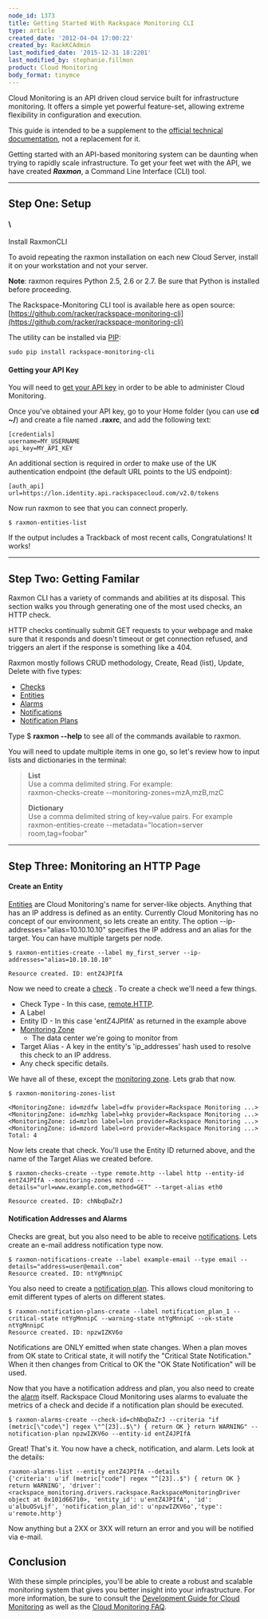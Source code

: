 ```yaml
---
node_id: 1373
title: Getting Started With Rackspace Monitoring CLI
type: article
created_date: '2012-04-04 17:00:22'
created_by: RackKCAdmin
last_modified_date: '2015-12-31 18:2201'
last_modified_by: stephanie.fillmon
product: Cloud Monitoring
body_format: tinymce
---
```


Cloud Monitoring is an API driven cloud service built for infrastructure
monitoring.  It offers a simple yet powerful feature-set, allowing
extreme flexibility in configuration and execution.  

This guide is intended to be a supplement to the [official technical
documentation](https://developer.rackspace.com/docs/cloud-monitoring/v1/developer-guide/),
not a replacement for it. 

Getting started with an API-based monitoring system can be daunting when
trying to rapidly scale infrastructure. To get your feet wet with the
API, we have created ***Raxmon***, a Command Line Interface (CLI) tool.

* * * * *

Step One: Setup 
----------------

#### \
 Install RaxmonCLI

To avoid repeating the raxmon installation on each new Cloud Server,
install it on your workstation and not your server.

**Note**: raxmon requires Python 2.5, 2.6 or 2.7. Be sure that Python is
installed before proceeding.

The Rackspace-Monitoring CLI tool is available here as open source:
[https://github.com/racker/rackspace-monitoring-cli](https://github.com/racker/rackspace-monitoring-cli)

The utility can be installed via
[PIP](http://www.pip-installer.org/en/latest/installing.html):

    sudo pip install rackspace-monitoring-cli

#### Getting your API Key

You will need to [get your API
key](http://www.rackspace.com/knowledge_center/article/view-and-reset-your-api-key)
in order to be able to administer Cloud Monitoring.

Once you've obtained your API key, go to your Home folder (you can use
**cd \~/**) and create a file named **.raxrc**, and add the following
text: 

    [credentials]
    username=MY_USERNAME
    api_key=MY_API_KEY

An additional section is required in order to make use of the UK
authentication endpoint (the default URL points to the US endpoint): 

    [auth_api]
    url=https://lon.identity.api.rackspacecloud.com/v2.0/tokens

Now run raxmon to see that you can connect properly.

    $ raxmon-entities-list

If the output includes a Trackback of most recent calls,
Congratulations! It works!

* * * * *

Step Two: Getting Familar
-------------------------

Raxmon CLI has a variety of commands and abilities at its disposal. This
section walks you through generating one of the most used checks, an
HTTP check.

HTTP checks continually submit GET requests to your webpage and make
sure that it responds and doesn't timeout or get connection refused, and
triggers an alert if the response is something like a 404.

Raxmon mostly follows CRUD methodology, Create, Read (list), Update,
Delete with five types:

-   [Checks](http://docs.rackspace.com/cm/api/v1.0/cm-devguide/content/service-checks.html)
-   [Entities](http://docs.rackspace.com/cm/api/v1.0/cm-devguide/content/service-entities.html)
-   [Alarms](http://docs.rackspace.com/cm/api/v1.0/cm-devguide/content/service-alarms.html)
-   [Notifications](http://docs.rackspace.com/cm/api/v1.0/cm-devguide/content/service-notifications.html)
-   [Notification
    Plans](http://docs.rackspace.com/cm/api/v1.0/cm-devguide/content/service-notification-plans.html)

Type \$ **raxmon --help** to see all of the commands available to
raxmon.

You will need to update multiple items in one go, so let's review how to
input lists and dictionaries in the terminal:

> **List**\
>  Use a comma delimited string. For example:\
>  raxmon-checks-create --monitoring-zones=mzA,mzB,mzC
>
> **Dictionary**\
>  Use a comma delimited string of key=value pairs. For example\
>  raxmon-entities-create --metadata="location=server room,tag=foobar"

* * * * *

Step Three: Monitoring an HTTP Page 
------------------------------------

#### Create an Entity

[Entities](http://docs.rackspace.com/cm/api/v1.0/cm-devguide/content/service-entities.html)
are Cloud Monitoring's name for server-like objects. Anything that has
an IP address is defined as an entity. Currently Cloud Monitoring has no
concept of our environment, so lets create an entity. The
option  --ip-addresses="alias=10.10.10.10" specifies the IP address and
an alias for the target. You can have multiple targets per node.

    $ raxmon-entities-create --label my_first_server --ip-addresses="alias=10.10.10.10"

    Resource created. ID: entZ4JPIfA

Now we need to create a
[check](http://docs.rackspace.com/cm/api/v1.0/cm-devguide/content/service-checks.html)
. To create a check we'll need a few things.

-   Check Type - In this case,
    [remote.HTTP](http://docs.rackspace.com/cm/api/v1.0/cm-devguide/content/service-check-types.html#section-check-types-remote.http). 
-   A Label
-   Entity ID - In this case 'entZ4JPIfA' as returned in the example
    above
-   [Monitoring
    Zone](http://docs.rackspace.com/cm/api/v1.0/cm-devguide/content/service-monitoring-zones.html)
    - The data center we're going to monitor from
-   Target Alias - A key in the entity's 'ip\_addresses' hash used to
    resolve this check to an IP address.
-   Any check specific details.

We have all of these, except the [monitoring
zone](http://docs.rackspace.com/cm/api/v1.0/cm-devguide/content/service-monitoring-zones.html).
Lets grab that now.

    $ raxmon-monitoring-zones-list

    <MonitoringZone: id=mzdfw label=dfw provider=Rackspace Monitoring ...>
    <MonitoringZone: id=mzhkg label=hkg provider=Rackspace Monitoring ...>
    <MonitoringZone: id=mzlon label=lon provider=Rackspace Monitoring ...>
    <MonitoringZone: id=mzord label=ord provider=Rackspace Monitoring ...>
    Total: 4

Now lets create that check. You'll use the Entity ID returned above, and
the name of the Target Alias we created before.

    $ raxmon-checks-create --type remote.http --label http --entity-id entZ4JPIfA --monitoring-zones mzord --details="url=www.example.com,method=GET" --target-alias eth0

    Resource created. ID: chNbqDaZrJ

#### Notification Addresses and Alarms

Checks are great, but you also need to be able to receive
[notifications](http://docs.rackspace.com/cm/api/v1.0/cm-devguide/content/service-notifications.html).
Lets create an e-mail address notification type now.

    $ raxmon-notifications-create --label example-email --type email --details="address=user@email.com"
    Resource created. ID: ntYgMnnipC

You also need to create a [notification
plan](http://docs.rackspace.com/cm/api/v1.0/cm-devguide/content/service-notification-plans.html).
This allows cloud monitoring to emit different types of alerts on
different states. 

    $ raxmon-notification-plans-create --label notification_plan_1 --critical-state ntYgMnnipC --warning-state ntYgMnnipC --ok-state ntYgMnnipC
    Resource created. ID: npzwIZKV6o

Notifications are ONLY emitted when state changes. When a plan moves
from OK state to Critical state, it will notify the "Critical State
Notification." When it then changes from Critical to OK the "OK State
Notification" will be used.

Now that you have a notification address and plan, you also need to
create the
[alarm](http://docs.rackspace.com/cm/api/v1.0/cm-devguide/content/service-alarms.html)
itself. Rackspace Cloud Monitoring uses alarms to evaluate the metrics
of a check and decide if a notification plan should be executed.

    $ raxmon-alarms-create --check-id=chNbqDaZrJ --criteria "if (metric[\"code\"] regex \"^[23]..$\") { return OK } return WARNING" --notification-plan npzwIZKV6o --entity-id entZ4JPIfA

Great! That's it. You now have a check, notification, and alarm. Lets
look at the details:

    raxmon-alarms-list --entity entZ4JPIfA --details
    {'criteria': u'if (metric["code"] regex "^[23]..$") { return OK } return WARNING', 'driver': <rackspace_monitoring.drivers.rackspace.RackspaceMonitoringDriver object at 0x101d66710>, 'entity_id': u'entZ4JPIfA', 'id': u'albuOSvLjf', 'notification_plan_id': u'npzwIZKV6o','type': u'remote.http'}

Now anything but a 2XX or 3XX will return an error and you will be
notified via e-mail. 

Conclusion
----------

With these simple principles, you'll be able to create a robust and
scalable monitoring system that gives you better insight into
your infrastructure.  For more information, be sure to consult the
[Development Guide for Cloud
Monitoring](http://docs.rackspace.com/cm/api/v1.0/cm-devguide/content/overview.html)
as well as the [Cloud Monitoring
FAQ](http://www.rackspace.com/knowledge_center/product-faq/cloud-monitoring).

